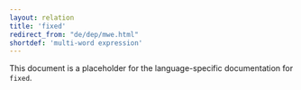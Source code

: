 ```yaml
---
layout: relation
title: 'fixed'
redirect_from: "de/dep/mwe.html"
shortdef: 'multi-word expression'
---
```


This document is a placeholder for the language-specific documentation
for `fixed`.
